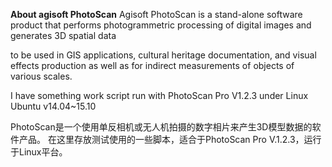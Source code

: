 <b>About agisoft PhotoScan</b>
Agisoft PhotoScan is a stand-alone software product that performs photogrammetric processing of digital images and generates 3D spatial data

to be used in GIS applications, cultural heritage documentation, and visual effects production as well as for indirect measurements of objects of various scales.

I have something work script run with PhotoScan Pro V1.2.3  under Linux Ubuntu v14.04~15.10

PhotoScan是一个使用单反相机或无人机拍摄的数字相片来产生3D模型数据的软件产品。
在这里存放测试使用的一些脚本，适合于PhotoScan Pro V.1.2.3，运行于Linux平台。
